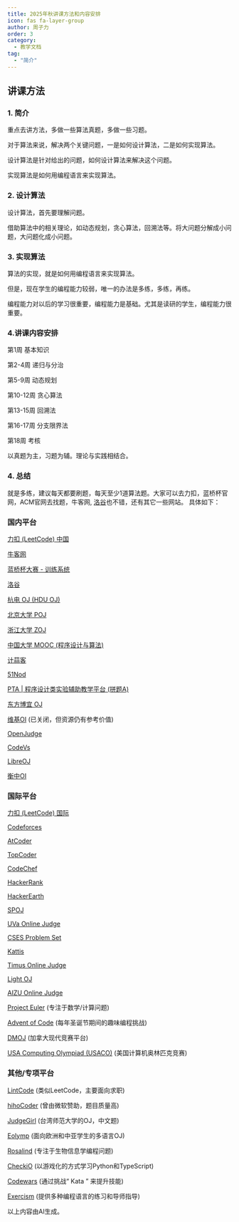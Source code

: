 ```yaml
---
title: 2025年秋讲课方法和内容安排
icon: fas fa-layer-group
author: 周子力
order: 3
category:
  - 教学文档
tag:
  - "简介"
---
```


## 讲课方法

### 1. 简介
重点去讲方法，多做一些算法真题，多做一些习题。

对于算法来说，解决两个关键问题，一是如何设计算法，二是如何实现算法。

设计算法是针对给出的问题，如何设计算法来解决这个问题。

实现算法是如何用编程语言来实现算法。

### 2. 设计算法

设计算法，首先要理解问题。

借助算法中的相关理论，如动态规划，贪心算法，回溯法等。将大问题分解成小问题，大问题化成小问题。


### 3. 实现算法
算法的实现，就是如何用编程语言来实现算法。

但是，现在学生的编程能力较弱，唯一的办法是多练，多练，再练。

编程能力对以后的学习很重要，编程能力是基础。尤其是读研的学生，编程能力很重要。

### 4.讲课内容安排

第1周 基本知识

第2-4周 递归与分治

第5-9周 动态规划

第10-12周 贪心算法

第13-15周 回溯法

第16-17周 分支限界法

第18周 考核

以真题为主，习题为辅。理论与实践相结合。




### 4. 总结
就是多练，建议每天都要刷题，每天至少1道算法题。大家可以去力扣，蓝桥杯官网，ACM官网去找题，牛客网, [洛谷](https://www.luogu.com.cn/problem/P1941)也不错，还有其它一些网站。
具体如下：


### 国内平台

[力扣 (LeetCode) 中国](https://leetcode.cn/)

[牛客网](https://www.nowcoder.com/)

[蓝桥杯大赛 - 训练系统](https://www.lanqiao.cn/problems/)

[洛谷](https://www.luogu.com.cn/)

[杭电 OJ (HDU OJ)](http://acm.hdu.edu.cn/)

[北京大学 POJ](http://poj.org/)

[浙江大学 ZOJ](https://zoj.pintia.cn/home)

[中国大学 MOOC (程序设计与算法)](https://www.icourse163.org/)

[计蒜客](https://www.jisuanke.com/)

[51Nod](https://www.51nod.com/)

[PTA | 程序设计类实验辅助教学平台 (拼题A)](https://pintia.cn/)

[东方博宜 OJ](http://oj.czos.cn/)

[维基OI](http://www.wikioi.com/) (已关闭，但资源仍有参考价值)

[OpenJudge](http://openjudge.cn/)

[CodeVs](http://www.codevs.cn/)

[LibreOJ](https://loj.ac/)

[衡中OI](https://www.hszxoj.com/)


### 国际平台

[力扣 (LeetCode) 国际](https://leetcode.com/)

[Codeforces](https://codeforces.com/)

[AtCoder](https://atcoder.jp/)

[TopCoder](https://www.topcoder.com/)

[CodeChef](https://www.codechef.com/)

[HackerRank](https://www.hackerrank.com/)

[HackerEarth](https://www.hackerearth.com/)

[SPOJ](https://www.spoj.com/)

[UVa Online Judge](https://onlinejudge.org/)

[CSES Problem Set](https://cses.fi/problemset/)

[Kattis](https://open.kattis.com/)

[Timus Online Judge](http://acm.timus.ru/)

[Light OJ](http://lightoj.com/)

[AIZU Online Judge](https://onlinejudge.u-aizu.ac.jp/home)

[Project Euler](https://projecteuler.net/) (专注于数学/计算问题)

[Advent of Code](https://adventofcode.com/) (每年圣诞节期间的趣味编程挑战)

[DMOJ](https://dmoj.ca/) (加拿大现代竞赛平台)

[USA Computing Olympiad (USACO)](http://www.usaco.org/) (美国计算机奥林匹克竞赛)

### 其他/专项平台

[LintCode](https://www.lintcode.com/) (类似LeetCode，主要面向求职)

[hihoCoder](https://hihocoder.com/) (曾由微软赞助，题目质量高)

[JudgeGirl](http://judgegirl.csie.org/) (台湾师范大学的OJ，中文题)

[Eolymp](https://www.eolymp.com/) (面向欧洲和中亚学生的多语言OJ)

[Rosalind](http://rosalind.info/problems/locations/) (专注于生物信息学编程问题)

[CheckiO](https://checkio.org/) (以游戏化的方式学习Python和TypeScript)

[Codewars](https://www.codewars.com/) (通过挑战“ Kata ” 来提升技能)

[Exercism](https://exercism.org/) (提供多种编程语言的练习和导师指导)

以上内容由AI生成。


